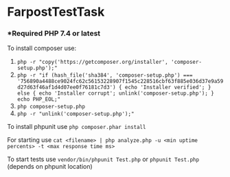 # FarpostTestTask

### *Required PHP 7.4 or latest

To install composer use:

1. ``php -r "copy('https://getcomposer.org/installer', 'composer-setup.php');"``
2. ``php -r "if (hash_file('sha384', 'composer-setup.php') === '756890a4488ce9024fc62c56153228907f1545c228516cbf63f885e036d37e9a59d27d63f46af1d4d07ee0f76181c7d3') { echo 'Installer verified'; } else { echo 'Installer corrupt'; unlink('composer-setup.php'); } echo PHP_EOL;"``
3. ``php composer-setup.php``
4. ``php -r "unlink('composer-setup.php');"``

To install phpunit use `php composer.phar install`

For starting use `cat <filename> | php analyze.php -u <min uptime percents> -t <max response time ms>`

To start tests use `vendor/bin/phpunit Test.php` or `phpunit Test.php` (depends on phpunit location)